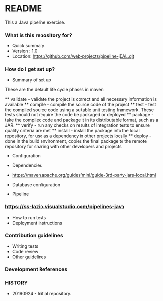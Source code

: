 # README #

This a Java pipeline exercise.

### What is this repository for? ###

* Quick summary
* Version : 1.0
* Location: https://github.com/web-projects/pipeline-jDAL.git

### How do I get set up? ###

* Summary of set up

These are the default life cycle phases in maven

  ** validate - validate the project is correct and all necessary information is available
  ** compile - compile the source code of the project
  ** test - test the compiled source code using a suitable unit testing framework. These tests should not require the code be packaged or deployed
  ** package - take the compiled code and package it in its distributable format, such as a JAR.
  ** verify - run any checks on results of integration tests to ensure quality criteria are met
  ** install - install the package into the local repository, for use as a dependency in other projects locally
  ** deploy - done in the build environment, copies the final package to the remote repository for sharing with other developers and projects.

* Configuration
* Dependencies

* https://maven.apache.org/guides/mini/guide-3rd-party-jars-local.html

* Database configuration

* Pipeline
### https://ss-lazio.visualstudio.com/pipelines-java

* How to run tests
* Deployment instructions

### Contribution guidelines ###

* Writing tests
* Code review
* Other guidelines

### Development References ###

### HISTORY ###

* 20190924 - Initial repository.
